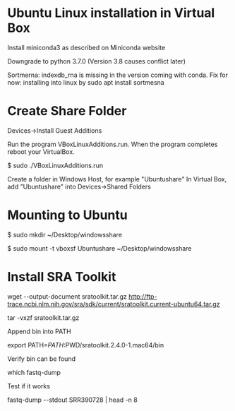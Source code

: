 Ubuntu Linux installation in Virtual Box
================

Install miniconda3 as described on Miniconda website

Downgrade to python 3.7.0 (Version  3.8 causes conflict later)

Sortmerna: indexdb_rna is missing in the version coming with conda. Fix for now: installing into linux by sudo apt install sortmesna

Create Share Folder 
================
Devices->Install Guest Additions

Run the program VBoxLinuxAdditions.run. When the program completes reboot your VirtualBox.

$ sudo ./VBoxLinuxAdditions.run

Create a folder in Windows Host, for example "Ubuntushare"
In Virtual Box, add "Ubuntushare" into Devices->Shared Folders

Mounting to Ubuntu
===

$ sudo mkdir ~/Desktop/windowsshare

$ sudo mount -t vboxsf Ubuntushare ~/Desktop/windowsshare

Install SRA Toolkit
=

wget --output-document sratoolkit.tar.gz http://ftp-trace.ncbi.nlm.nih.gov/sra/sdk/current/sratoolkit.current-ubuntu64.tar.gz

tar -vxzf sratoolkit.tar.gz

Append bin into PATH

export PATH=$PATH:$PWD/sratoolkit.2.4.0-1.mac64/bin

Verify bin can be found

which fastq-dump

Test if it works

fastq-dump --stdout SRR390728 | head -n 8
